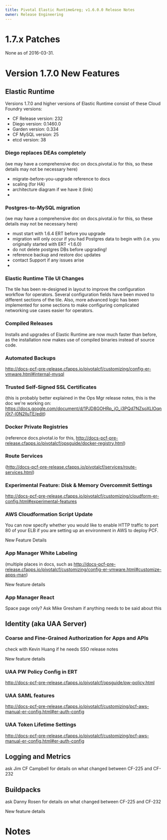 ```yaml
---
title: Pivotal Elastic Runtime&reg; v1.6.0.0 Release Notes
owner: Release Engineering
---
```

# 1.7.x Patches
None as of 2016-03-31.

# Version 1.7.0 New Features

## Elastic Runtime

Versions 1.7.0 and higher versions of Elastic Runtime consist of these Cloud Foundry versions:

- CF Release version: 232
- Diego version: 0.1460.0
- Garden version: 0.334
- CF MySQL version: 25
- etcd version: 38
 
### Diego replaces DEAs completely
(we may have a comprehensive doc on docs.pivotal.io for this, so these details may not be necessary here)
- migrate-before-you-upgrade reference to docs
- scaling (for HA)
- architecture diagram if we have it (link)
- 

### Postgres-to-MySQL migration

(we may have a comprehensive doc on docs.pivotal.io for this, so these details may not be necessary here)
- must start with 1.6.4 ERT before you upgrade
- migration will only occur if you had Postgres data to begin with (i.e. you originally started with ERT <1.6.0)
- do not delete postgres DBs before upgrading!
- reference backup and restore doc updates
- contact Support if any issues arise
- 

### Elastic Runtime Tile UI Changes

The tile has been re-designed in layout to improve the configuration workflow for operators. Several configuration fields have been moved to different sections of the tile. Also, more advanced logic has been implemented for some sections to make configuring complicated networking use cases easier for operators.

### Compiled Releases

Installs and upgrades of Elastic Runtime are now much faster than before, as the installation now makes use of compiled binaries instead of source code.

### Automated Backups

http://docs-pcf-pre-release.cfapps.io/pivotalcf/customizing/config-er-vmware.html#internal-mysql

### Trusted Self-Signed SSL Certificates
(this is probably better explained in the Ops Mgr release notes, this is the doc we're working on: https://docs.google.com/document/d/1PJD8GOHRp_jO_j3PQd7NZsoXLlOqnj0t7-l0N2lIuTE/edit)

### Docker Private Registries

(reference docs.pivotal.io for this, http://docs-pcf-pre-release.cfapps.io/pivotalcf/opsguide/docker-registry.html)

### Route Services

(http://docs-pcf-pre-release.cfapps.io/pivotalcf/services/route-services.html)

### Experimental Feature: Disk & Memory Overcommit Settings

http://docs-pcf-pre-release.cfapps.io/pivotalcf/customizing/cloudform-er-config.html#experimental-features

### AWS Cloudformation Script Update

You can now specify whether you would like to enable HTTP traffic to port 80 of your ELB if you are setting up an environment in AWS to deploy PCF.

New Feature Details

### App Manager White Labeling
(multiple places in docs, such as http://docs-pcf-pre-release.cfapps.io/pivotalcf/customizing/config-er-vmware.html#customize-apps-man)

New feature details

### App Manager React

Space page only? Ask Mike Gresham if anything needs to be said about this

##  Identity (aka UAA Server)


### Coarse and Fine-Grained Authorization for Apps and APIs

check with Kevin Huang if he needs SSO release notes

New feature details

### UAA PW Policy Config in ERT

http://docs-pcf-pre-release.cfapps.io/pivotalcf/opsguide/pw-policy.html

### UAA SAML features
http://docs-pcf-pre-release.cfapps.io/pivotalcf/customizing/pcf-aws-manual-er-config.html#er-auth-config

### UAA Token Lifetime Settings
http://docs-pcf-pre-release.cfapps.io/pivotalcf/customizing/pcf-aws-manual-er-config.html#er-auth-config
 
## Logging and Metrics

ask Jim CF Campbell for details on what changed between CF-225 and CF-232


## Buildpacks

ask Danny Rosen for details on what changed between CF-225 and CF-232

New feature details

# Notes
